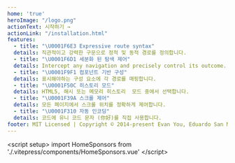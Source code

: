```yaml
---
home: 'true'
heroImage: "/logo.png"
actionText: 시작하기 →
actionLink: "/installation.html"
features:
  - title: "\U0001F6E3 Expressive route syntax"
  details: 직관적이고 강력한 구문으로 정적 및 동적 경로를 정의합니다.
  - title: "\U0001F6D1 세분화 된 탐색 제어"
  details: Intercept any navigation and precisely control its outcome.
  - title: "\U0001F9F1 컴포넌트 기반 구성"
  details: 표시해야하는 구성 요소에 각 경로를 매핑합니다.
  - title: "\U0001F50C 히스토리 모드"
  details: HTML5, 해시 또는 메모리 히스토리  모드 중에서 선택합니다.
  - title: "\U0001F39A 스크롤 제어"
  details: 모든 페이지에서 스크롤 위치를 정확하게 제어합니다.
  - title: "\U0001F310 자동 인코딩"
  details: 코드에 유니 코드 문자 (你好)를 직접 사용합니다.
footer: MIT Licensed | Copyright © 2014-present Evan You, Eduardo San Martin Morote
---
```


<homesponsors></homesponsors>

&lt;script setup&gt; import HomeSponsors from './.vitepress/components/HomeSponsors.vue' &lt;/script&gt;
